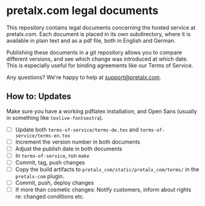 # pretalx.com legal documents

This repository contains legal documents concerning the hosted service at pretalx.com. Each document is placed in its
own subdirectory, where it is available in plain text and as a pdf file, both in English and German.

Publishing these documents in a git repository allows you to compare different versions, and see which change was
introduced at which date. This is especially useful for binding agreements like our Terms of Service.

Any questions? We're happy to help at [support@pretalx.com](mailto:support@pretalx.com).

## How to: Updates

Make sure you have a working pdflatex installation, and Open Sans (usually in something like ``texlive-fontsextra``).

- [ ] Update both `terms-of-service/terms-de.tex` and `terms-of-service/terms-en.tex`
- [ ] Increment the version number in both documents
- [ ] Adjust the publish date in both documents
- [ ] In `terms-of-service`, run `make`
- [ ] Commit, tag, push changes
- [ ] Copy the build artifacts to `pretalx_com/static/pretalx_com/terms/` in the `pretalx-com` plugin.
- [ ] Commit, push, deploy changes
- [ ] If more than cosmetic changes: Notify customers, inform about rights re: changed conditions etc.
